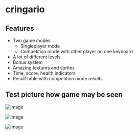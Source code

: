 # cringario
## Features
- Two game modes
  - Singleplayer mode
  - Competition mode with other player on one keyboard
- А lot of different levels
- Bonus system
- Amazing textures and sprites
- Time, score, health indicators
- Result table with competition mode results
 
## Test picture how game may be seen
 ![image](https://user-images.githubusercontent.com/114457052/205551815-3015febb-5181-4355-9944-bc60fafce00a.png)


![image](https://user-images.githubusercontent.com/110305715/206725587-36340b82-b373-4d50-9fc1-21ba93555f4a.png)

![image](https://user-images.githubusercontent.com/110305715/206725663-c93ef988-a252-4d94-81c4-f3a0d8ee6467.png)
